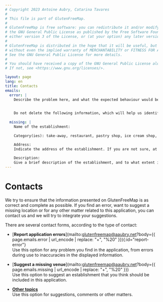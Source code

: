 ```yaml
---
# Copyright 2023 Antoine Aubry, Catarina Tavares
# 
# This file is part of GlutenFreeMap.
# 
# GlutenFreeMap is free software: you can redistribute it and/or modify it under the terms of
# the GNU General Public License as published by the Free Software Foundation,
# either version 3 of the License, or (at your option) any later version.
# 
# GlutenFreeMap is distributed in the hope that it will be useful, but WITHOUT ANY WARRANTY;
# without even the implied warranty of MERCHANTABILITY or FITNESS FOR A PARTICULAR PURPOSE.
# See the GNU General Public License for more details.
# 
# You should have received a copy of the GNU General Public License along with GlutenFreeMap.
# If not, see <https://www.gnu.org/licenses/>.

layout: page
lang: en
title: Contacts
emails:
  error: |
    Describe the problem here, and what the expected behaviour would be:
    
    
    Do not delete the following information, which will help us identify the cause of the problem:
    
  missing: |
    Name of the establishment:
    
    Category(ies): take-away, restaurant, pastry shop, ice cream shop, butcher, hotel
    
    Address:
    Indicate the address of the establishment. If you are not sure, at least indicate the town.

    Description:
    Give a brief description of the establishment, and to what extent it is suitable for celiac and gluten-intolerant people.
---
```

# Contacts

We try to ensure that the information presented on GlutenFreeMap is as correct and complete as possible. If you find an error, want to suggest a missing location or for any other matter related to this application, you can contact us and we will try to integrate your suggestions.

There are several contact forms, according to the type of contact:

- [**Report application errors**](mailto:glutenfreemap@aaubry.net?body={{ page.emails.error | url_encode | replace: "+", "%20" }}){:id="report-error"}  
  Use this option for any problem you find in the application, from errors during use to inaccuracies in the displayed information.

- [**Suggest a missing venue**](mailto:glutenfreemap@aaubry.net?body={{ page.emails.missing | url_encode | replace: "+", "%20" }})  
  Use this option to suggest an establishment that you think should be included in this application.

- [**Other topics**](mailto:glutenfreemap@aaubry.net?subject=GlutenFreeMap)  
  Use this option for suggestions, comments or other matters.
